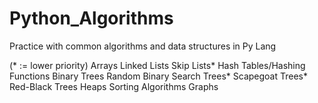 # Python_Algorithms
Practice with common algorithms and data structures in Py Lang

(* := lower priority)
Arrays
Linked Lists
Skip Lists*
Hash Tables/Hashing Functions
Binary Trees
Random Binary Search Trees*
Scapegoat Trees*
Red-Black Trees
Heaps
Sorting Algorithms
Graphs
